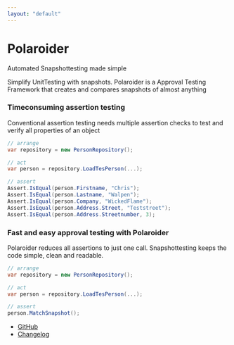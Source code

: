 ```yaml
---
layout: "default"
---
```

# Polaroider

Automated Snapshottesting made simple

Simplify UnitTesting with snapshots.
Polaroider is a Approval Testing Framework that creates and compares snapshots of almost anything

### Timeconsuming assertion testing
Conventional assertion testing needs multiple assertion checks to test and verify all properties of an object
```csharp
// arrange
var repository = new PersonRepository();

// act
var person = repository.LoadTesPerson(...);

// assert
Assert.IsEqual(person.Firstname, "Chris");
Assert.IsEqual(person.Lastname, "Walpen");
Assert.IsEqual(person.Company, "WickedFlame");
Assert.IsEqual(person.Address.Street, "Teststreet");
Assert.IsEqual(person.Address.Streetnumber, 3);
```

### Fast and easy approval testing with Polaroider
Polaroider reduces all assertions to just one call. 
Snapshottesting keeps the code simple, clean and readable.
```csharp
// arrange
var repository = new PersonRepository();

// act
var person = repository.LoadTesPerson(...);

// assert
person.MatchSnapshot();
```

- [GitHub](https://github.com/WickedFlame/Polaroider)
- [Changelog](changelog)